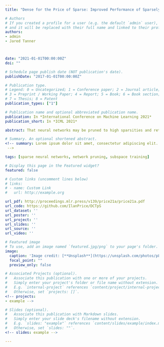 ```yaml
---
title: "Dense for the Price of Sparse: Improved Performance of Sparsely Initialized Networks via a Subspace Offset"

# Authors
# If you created a profile for a user (e.g. the default `admin` user), write the username (folder name) here
# and it will be replaced with their full name and linked to their profile.
authors:
- admin
- Jared Tanner



date: "2021-01-01T00:00:00Z"
doi: ""

# Schedule page publish date (NOT publication's date).
publishDate: "2017-01-01T00:00:00Z"

# Publication type.
# Legend: 0 = Uncategorized; 1 = Conference paper; 2 = Journal article;
# 3 = Preprint / Working Paper; 4 = Report; 5 = Book; 6 = Book section;
# 7 = Thesis; 8 = Patent
publication_types: ["1"]

# Publication name and optional abbreviated publication name.
publication: In *International Conference on Machine Learning 2021*
publication_short: In *ICML 2021*

abstract: That neural networks may be pruned to high sparsities and retain high accuracy is well established. Recent research efforts focus on pruning immediately after initialization so as to allow the computational savings afforded by sparsity to extend to the training process. In this work, we introduce a new `DCT plus Sparse' layer architecture, which maintains information propagation and trainability even with as little as 0.01% trainable kernel parameters remaining. We show that standard training of networks built with these layers, and pruned at initialization, achieves state-of-the-art accuracy for extreme sparsities on a variety of benchmark network architectures and datasets. Moreover, these results are achieved using only simple heuristics to determine the locations of the trainable parameters in the network, and thus without having to initially store or compute with the full, unpruned network, as is required by competing prune-at-initialization algorithms. Switching from standard sparse layers to DCT plus Sparse layers does not increase the storage footprint of a network and incurs only a small additional computational overhead.

# Summary. An optional shortened abstract.
<!-- summary: Lorem ipsum dolor sit amet, consectetur adipiscing elit. Duis posuere tellus ac convallis placerat. Proin tincidunt magna sed ex sollicitudin condimentum.
 -->

tags: [sparse neural networks, network pruning, subspace training]

# Display this page in the Featured widget?
featured: false

# Custom links (uncomment lines below)
# links:
# - name: Custom Link
#   url: http://example.org

url_pdf: http://proceedings.mlr.press/v139/price21a/price21a.pdf
url_code: https://github.com/IlanPrice/DCTpS
url_dataset: ''
url_poster: ''
url_project: ''
url_slides: ''
url_source: ''
url_video: ''

# Featured image
# To use, add an image named `featured.jpg/png` to your page's folder.
image:
  caption: 'Image credit: [**Unsplash**](https://unsplash.com/photos/pLCdAaMFLTE)'
  focal_point: ""
  preview_only: false

# Associated Projects (optional).
#   Associate this publication with one or more of your projects.
#   Simply enter your project's folder or file name without extension.
#   E.g. `internal-project` references `content/project/internal-project/index.md`.
#   Otherwise, set `projects: []`.
<!-- projects:
- example -->

# Slides (optional).
#   Associate this publication with Markdown slides.
#   Simply enter your slide deck's filename without extension.
#   E.g. `slides: "example"` references `content/slides/example/index.md`.
#   Otherwise, set `slides: ""`.
<!-- slides: example -->

---
```


<!-- {{% callout note %}}
Click the *Cite* button above to demo the feature to enable visitors to import publication metadata into their reference management software.
{{% /callout %}}

{{% callout note %}}
Create your slides in Markdown - click the *Slides* button to check out the example.
{{% /callout %}}

Supplementary notes can be added here, including [code, math, and images](https://wowchemy.com/docs/writing-markdown-latex/). -->

